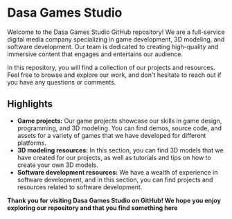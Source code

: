 # Dasa Games Studio

Welcome to the Dasa Games Studio GitHub repository! We are a full-service digital media company specializing in game development, 3D modeling, and software development. Our team is dedicated to creating high-quality and immersive content that engages and entertains our audience.

In this repository, you will find a collection of our projects and resources. Feel free to browse and explore our work, and don't hesitate to reach out if you have any questions or comments.

## Highlights

 - **Game projects:** Our game projects showcase our skills in game design, programming, and 3D modeling. You can find demos, source code, and assets for a variety of games that we have developed for different platforms.
 - **3D modeling resources:** In this section, you can find 3D models that we have created for our projects, as well as tutorials and tips on how to create your  own 3D models.
 - **Software development resources:** We have a wealth of experience in software development, and in this section, you can find projects and resources related  to software development.
 
 **Thank you for visiting Dasa Games Studio on GitHub! We hope you enjoy exploring our repository and that you find something here**



